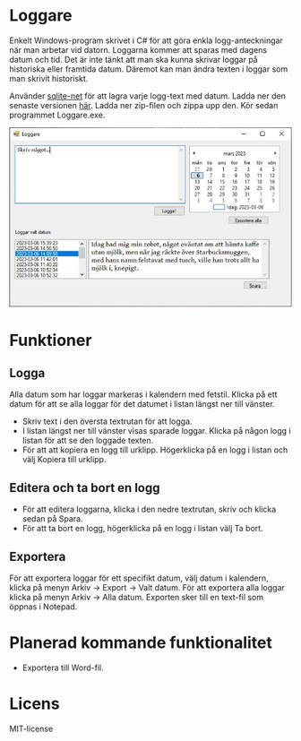 # Loggare

Enkelt Windows-program skrivet i C# för att göra enkla logg-anteckningar när man arbetar vid datorn. Loggarna kommer att sparas med dagens datum och tid. Det är inte tänkt att man ska kunna skrivar loggar på historiska eller framtida datum. Däremot kan man ändra texten i loggar som man skrivit historiskt. 

Använder [sqlite-net](https://github.com/praeclarum/sqlite-net) för att lagra varje logg-text med datum. Ladda ner den senaste versionen [här](https://github.com/johandersson/Loggare/releases). Ladda ner zip-filen och zippa upp den. Kör sedan programmet Loggare.exe.


![Skärmbild](/images/screenshot.JPG?raw=true "Skärmbild av Loggare")

# Funktioner

## Logga
Alla datum som har loggar markeras i kalendern med fetstil. Klicka på ett datum för att se alla loggar för det datumet i listan längst ner till vänster.

- Skriv text i den översta textrutan för att logga.
- I listan längst ner till vänster visas sparade loggar. Klicka på någon logg i listan för att se den loggade texten.
- För att att kopiera en logg till urklipp. Högerklicka på en logg i listan och välj Kopiera till urklipp.

## Editera och ta bort en logg
- För att editera loggarna, klicka i den nedre textrutan, skriv och klicka sedan på Spara.
- För att ta bort en logg, högerklicka på en logg i listan välj Ta bort.

## Exportera

För att exportera loggar för ett specifikt datum, välj datum i kalendern, klicka på menyn Arkiv -> Export -> Valt datum. För att exportera alla loggar klicka på menyn Arkiv -> Alla datum. Exporten sker till en text-fil som öppnas i Notepad. 

# Planerad kommande funktionalitet
- Exportera till Word-fil.

# Licens
MIT-license
